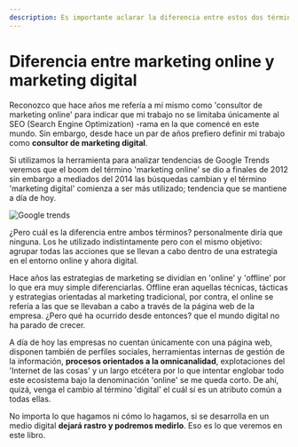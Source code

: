 ```yaml
---
description: Es importante aclarar la diferencia entre estos dos términos tan utilizados
---
```


# Diferencia entre marketing online y marketing digital

Reconozco que hace años me refería a mí mismo como 'consultor de marketing online' para indicar que mi trabajo no se limitaba únicamente al SEO (Search Engine Optimization) -rama en la que comencé en este mundo. Sin embargo, desde hace un par de años prefiero definir mi trabajo como **consultor de marketing digital**.

Si utilizamos la herramienta para analizar tendencias de Google Trends veremos que el boom del término 'marketing online' se dio a finales de 2012 sin embargo a mediados del 2014 las búsquedas cambian y el término 'marketing digital' comienza a ser más utilizado; tendencia que se mantiene a día de hoy.

![Google trends](http://i.imgur.com/OFznZoe.png)

¿Pero cuál es la diferencia entre ambos términos? personalmente diría que ninguna. Los he utilizado indistintamente pero con el mismo objetivo: agrupar todas las acciones que se llevan a cabo dentro de una estrategia en el entorno online y ahora digital.

Hace años las estrategias de marketing se dividían en 'online' y 'offline' por lo que era muy simple diferenciarlas. Offline eran aquellas técnicas, tácticas y estrategias orientadas al marketing tradicional, por contra, el online se refería a las que se llevaban a cabo a través de la página web de la empresa. ¿Pero qué ha ocurrido desde entonces? que el mundo digital no ha parado de crecer.

A día de hoy las empresas no cuentan únicamente con una página web, disponen también de perfiles sociales, herramientas internas de gestión de la información, **procesos orientados a la omnicanalidad**, explotaciones del 'Internet de las cosas' y un largo etcétera por lo que intentar englobar todo este ecosistema bajo la denominación 'online' se me queda corto. De ahí, quizá, venga el cambio al término 'digital' el cuál sí es un atributo común a todas ellas.

No importa lo que hagamos ni cómo lo hagamos, si se desarrolla en un medio digital **dejará rastro y podremos medirlo**. Eso es lo que veremos en este libro.
